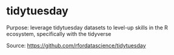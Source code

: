 # tidytuesday

Purpose: leverage tidytuesday datasets to level-up skills in the R ecosystem, specifically with the tidyverse

Source: https://github.com/rfordatascience/tidytuesday

